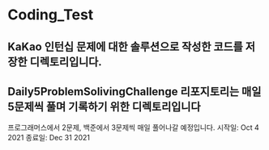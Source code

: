 # Coding_Test

## KaKao 인턴십 문제에 대한 솔루션으로 작성한 코드를 저장한 디렉토리입니다.

## Daily5ProblemSolivingChallenge 리포지토리는 매일 5문제씩 풀며 기록하기 위한 디렉토리입니다
프로그래머스에서 2문제, 백준에서 3문제씩 매일 풀어나갈 예정입니다. 
시작일: Oct 4 2021
종료일: Dec 31 2021
